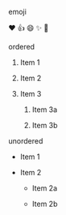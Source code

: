 emoji

:heart:
:+1:
:smile:
:sparkles:
 :tada:

ordered
 1. Item 1

2. Item 2

3. Item 3

   1. Item 3a

   2. Item 3b

unordered 
   * Item 1

* Item 2

  * Item 2a

  * Item 2b
